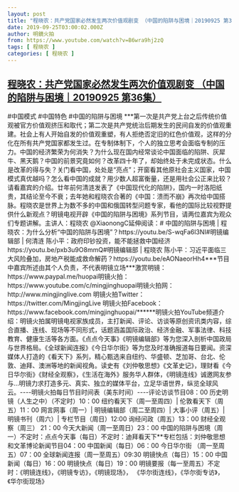 ```yaml
---
layout: post
title: "程晓农：共产党国家必然发生两次价值观剧变 （中国的陷阱与困境｜20190925 第36集）"
date: 2019-09-25T03:00:02.000Z
author: 明鏡火拍
from: https://www.youtube.com/watch?v=B6wra9hj2zQ
tags: [ 程晓农 ]
categories: [ 程晓农 ]
---
```

<!--1569380402000-->
[程晓农：共产党国家必然发生两次价值观剧变 （中国的陷阱与困境｜20190925 第36集）](https://www.youtube.com/watch?v=B6wra9hj2zQ)
------

<div>
#中国模式 #中国特色 #中国的陷阱与困境 ***第一次是共产党上台之后传统价值观被官方价值观挤压和取代；第二次是共产党统治后期发生的民间自发的价值观重建。社会上有人开始自发的价值观重塑，有人拒绝否定旧的红色价值观，这样的分化在所有共产党国家都发生过。在专制体制下，个人的独立思考会面临专制的压力。中国的经济繁荣为何消失？为什么现在国内经常谈论中国面临的陷阱、灰犀牛、黑天鹅？中国的前景究竟如何？改革四十年了，却始终处于未完成状态。什么是改革的得与失？关门看中国，处处是“亮点”；开窗看其他原社会主义国家，中国模式真优越吗？怎么看中国的成就？用少数人超富衡量，还是用社会公正来比较？请看嘉宾的介绍。廿年前何清涟发表了《中国现代化的陷阱》，国内一时洛阳纸贵，其结论至今不衰；去年她和程晓农合著的《中国：溃而不崩》再次给中国搭脉。程晓农是世界上为数不多的中国和俄国转型问题专家，看他的国际比较视野提供什么新观点？明镜电视开辟《中国的陷阱与困境》系列节目，请两位嘉宾为观众们专题讲解。主讲人：程晓农 @XiaonongC延伸阅读：# 中国的陷阱与困境 | 程晓农：为什么分析“中国的陷阱与困境”？https://youtu.be/S-wqFa6l3NI#明镜编辑部 | 何清涟 陈小平：政府印钞投资，能不能拯救中国经济https://youtu.be/pxb3u9O8mmQ#明镜编辑部 | 程晓农 陈小平：习近平面临三大风险叠加，房地产税能成救命解药？https://youtu.be/eAONaeorHh4***节目中嘉宾所述由其个人负责，不代表明镜立场***激赏明镜：https://www.paypal.me/huopai明镜火拍：https://www.youtube.com/c/mingjinghuopai明镜火拍网：http://www.mingjinglive.com 明镜火拍Twitter：https://twitter.com/MingjingLive 明镜火拍Facebook：https://www.facebook.com/mingjinghuopai/******明镜火拍YouTube频道介绍：明镜火拍属明镜电视家族成员，主打新闻、评论、访谈等原创资讯类内容，综合直播、连线、现场等不同形式，话题涵盖国际政治、经济金融、军事法律、科技教育、健康生活等各方面。《点点今天事》《明镜编辑部》等为您深入剖析中国政局与世界格局。《全球新闻连报》《今日华尔街》等为您及时准确报道每日要闻。资深媒体人打造的《看天下》系列，精心甄选来自纽约、华盛顿、芝加哥、台北、伦敦、迪拜、澳洲等地的新闻视角。读史有《刘仲敬思想》《文革史记》，理财看《今日华尔街》《财经全观察》，《生活在海外》服务华人群体，《明镜连线》诚邀网友参与…明镜力求打造多元、真实、独立的媒体平台，立足华语世界，纵览全球风云。----明镜火拍每日节目时间表（美东时间）----评论访谈节目08：00 历史明镜（人生之中）（不定时）10：00 纽约看天下（周一至周四）| 伦敦看天下（周五）11：00 网言网事（周一）| 明镜编辑部（周二至周四）| 大事小评（周五）| 明镜书刊（周六）| 专栏节目（周日）12:00 询经问政（周五）13：00 财经全观察（周三） 21：00 今天大新闻（周一至周日）23：00 中国的陷阱与困境（周一）不定时：点点今天事（每日）不定时：迪拜看天下**专栏包括：刘仲敬思想和文革博论新闻节目04：00 中国新闻（每日）06：00 今日华尔街 （周一至周五）07：00 全球新闻连报（周一至周五）09:30 明镜快点（每日）15：00 中国新闻（每日）16：00 明镜快点（每日）19：00 明镜要报（每一至周五）不定时：《明镜连线》，《明镜专访》，《明镜现场》， 《华尔街连线》，《华尔街专访》，《华尔街现场》
</div>
